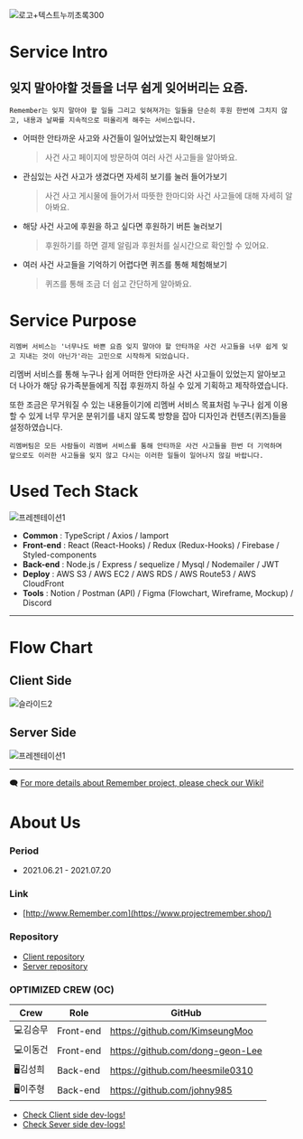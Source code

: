 ![로고+텍스트누끼초록300](https://user-images.githubusercontent.com/76901060/125905024-14032c3d-ee4e-4399-b651-5a8e878aadfa.png)

# **Service Intro**

## 잊지 말아야할 것들을 너무 쉽게 잊어버리는 요즘.

`Remember는 잊지 말아야 할 일들 그리고 잊혀져가는 일들을 단순히 후원 한번에 그치지 않고, 내용과 날짜를 지속적으로 떠올리게 해주는 서비스입니다.`

- 어떠한 안타까운 사고와 사건들이 일어났었는지 확인해보기

   >사건 사고 페이지에 방문하여 여러 사건 사고들을 알아봐요.

- 관심있는 사건 사고가 생겼다면 자세히 보기를 눌러 들어가보기

    >사건 사고 게시물에 들어가서 따뜻한 한마디와 사건 사고들에 대해 자세히 알아봐요.

- 해당 사건 사고에 후원을 하고 싶다면 후원하기 버튼 눌러보기

    > 후원하기를 하면 결제 알림과 후원처를 실시간으로 확인할 수 있어요.

- 여러 사건 사고들을 기억하기 어렵다면 퀴즈를 통해 체험해보기

    > 퀴즈를 통해 조금 더 쉽고 간단하게 알아봐요.
    
# **Service Purpose**
`리멤버 서비스는 '너무나도 바쁜 요즘 잊지 말아야 할 안타까운 사건 사고들을 너무 쉽게 잊고 지내는 것이 아닌가'라는 고민으로 시작하게 되었습니다.`

리멤버 서비스를 통해 누구나 쉽게 어떠한 안타까운 사건 사고들이 있었는지 알아보고 더 나아가 해당 유가족분들에게 직접 후원까지 하실 수 있게 기획하고 제작하였습니다.

또한 조금은 무거워질 수 있는 내용들이기에 리멤버 서비스 목표처럼 누구나 쉽게 이용할 수 있게 너무 무거운 분위기를 내지 않도록 방향을 잡아 디자인과 컨텐츠(퀴즈)들을 설정하였습니다.

    리멤버팀은 모든 사람들이 리멤버 서비스를 통해 안타까운 사건 사고들을 한번 더 기억하며
    앞으로도 이러한 사고들을 잊지 않고 다시는 이러한 일들이 일어나지 않길 바랍니다.

# **Used Tech Stack**

![프레젠테이션1](https://user-images.githubusercontent.com/76901060/126139242-5ccb6dfe-551b-4fd1-b421-de0793d68643.png)
- **Common** : TypeScript / Axios / Iamport
- **Front-end** : React (React-Hooks) / Redux (Redux-Hooks) / Firebase / Styled-components
- **Back-end** : Node.js / Express / sequelize / Mysql / Nodemailer / JWT
- **Deploy** : AWS S3 / AWS EC2 / AWS RDS / AWS Route53 / AWS CloudFront
- **Tools** : Notion / Postman (API) / Figma (Flowchart, Wireframe, Mockup) / Discord

---

# **Flow Chart**

## **Client Side**

![슬라이드2](https://user-images.githubusercontent.com/76901060/125478659-f5847fa2-0561-4155-8780-6c169d80dfb1.JPG)

## **Server Side**

![프레젠테이션1](https://user-images.githubusercontent.com/76901060/125781433-13f5e852-b3c4-4afe-9eb1-b7c121d92d14.jpg)

---

🗨️ [For more details about Remember project, please check our Wiki!](https://github.com/codestates/Remember-client/wiki)


# **About Us**


### **Period**

- 2021.06.21 - 2021.07.20


### **Link**

- [http://www.Remember.com](https://www.projectremember.shop/)


### **Repository**

- [Client repository](https://github.com/codestates/Remember-client/tree/dev)
- [Server repository](https://github.com/codestates/Remember-server/tree/dev)

### **OPTIMIZED CREW (OC)**

Crew | Role | GitHub
----- | ----- | -----
💻김승무	| Front-end	| https://github.com/KimseungMoo
💻이동건 | Front-end	| https://github.com/dong-geon-Lee
🖥️김성희	| Back-end |	https://github.com/heesmile0310
🖥️이주형	| Back-end | https://github.com/johny985


- [Check Client side dev-logs!](https://github.com/codestates/Remember-client/projects/1)
- [Check Sever side dev-logs!](https://github.com/codestates/Remember-server/projects/2)
